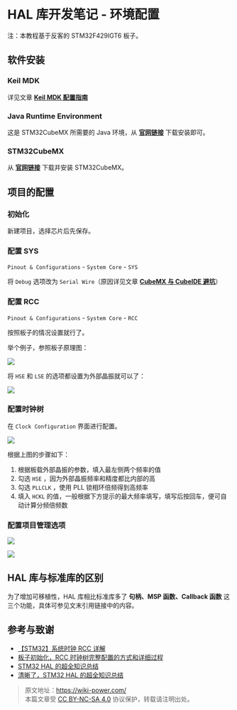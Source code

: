 # HAL 库开发笔记 - 环境配置

注：本教程基于反客的 STM32F429IGT6 板子。

## 软件安装

### Keil MDK

详见文章 [**Keil MDK 配置指南**](https://wiki-power.com/KeilMDK%E9%85%8D%E7%BD%AE%E6%8C%87%E5%8D%97)

### Java Runtime Environment

这是 STM32CubeMX 所需要的 Java 环境，从 [**官网链接**](https://www.java.com/en/download/) 下载安装即可。

### STM32CubeMX

从 [**官网链接**](https://my.st.com/content/my_st_com/zh/products/development-tools/software-development-tools/stm32-software-development-tools/stm32-configurators-and-code-generators/stm32cubemx.license=1611899126599.product=STM32CubeMX.version=6.1.1.html) 下载并安装 STM32CubeMX。

## 项目的配置

### 初始化

新建项目，选择芯片后先保存。

### 配置 SYS

`Pinout & Configurations` - `System Core` - `SYS`

将 `Debug` 选项改为 `Serial Wire`（原因详见文章 [**CubeMX 与 CubeIDE 避坑**](https://wiki-power.com/CubeMX与CubeIDE避坑)）

### 配置 RCC

`Pinout & Configurations` - `System Core` - `RCC`

按照板子的情况设置就行了。

举个例子，参照板子原理图：

![](https://img.wiki-power.com/d/wiki-media/img/20210205205030.png)

将 `HSE` 和 `LSE` 的选项都设置为外部晶振就可以了：

![](https://img.wiki-power.com/d/wiki-media/img/20210205205140.png)

### 配置时钟树

在 `Clock Configuration` 界面进行配置。

![](https://img.wiki-power.com/d/wiki-media/img/20210205205550.png)

根据上图的步骤如下：

1. 根据板载外部晶振的参数，填入最左侧两个频率的值
2. 勾选 `HSE` ，因为外部晶振频率和精度都比内部的高
3. 勾选 `PLLCLK` ，使用 PLL 锁相环倍频得到高频率
4. 填入 `HCKL` 的值，一般根据下方提示的最大频率填写，填写后按回车，便可自动计算分频倍频数

### 配置项目管理选项

![](https://img.wiki-power.com/d/wiki-media/img/20210130095224.png)

![](https://img.wiki-power.com/d/wiki-media/img/20210130095239.png)

## HAL 库与标准库的区别

为了增加可移植性，HAL 库相比标准库多了 **句柄、MSP 函数、Callback 函数** 这三个功能，具体可参见文末引用链接中的内容。

## 参考与致谢

- [【STM32】系统时钟 RCC 详解](https://blog.csdn.net/as480133937/article/details/98845509)
- [板子初始化，RCC 时钟树完整配置的方式和详细过程](https://www.notion.so/2-RCC-770c0c454f954408a3956257aa0fb523)
- [STM32 HAL 的超全知识总结](https://mp.weixin.qq.com/s/ffcjKtl7JdRibLRNGquGXA)
- [清晰了，STM32 HAL 的超全知识总结](https://mp.weixin.qq.com/s/qkj0fQS5NrCXmbppKEhaAg)

> 原文地址：<https://wiki-power.com/>  
> 本篇文章受 [CC BY-NC-SA 4.0](https://creativecommons.org/licenses/by/4.0/deed.zh) 协议保护，转载请注明出处。
